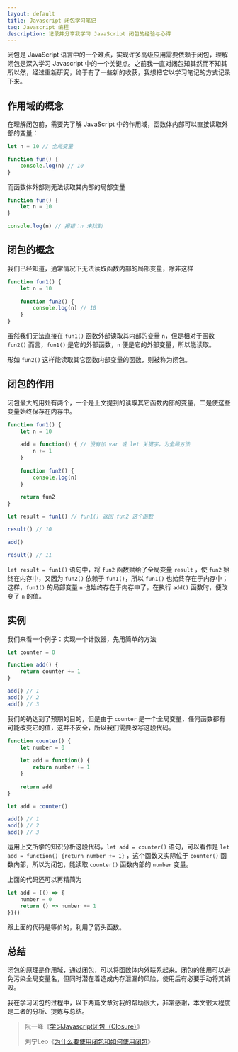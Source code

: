 ```yaml
---
layout: default
title: Javascript 闭包学习笔记
tag: Javascript 编程
description: 记录并分享我学习 JavaScript 闭包的经验与心得
---
```


闭包是 JavaScript 语言中的一个难点，实现许多高级应用需要依赖于闭包，理解闭包是深入学习 Javascript 中的一个关键点。之前我一直对闭包知其然而不知其所以然，经过重新研究，终于有了一些新的收获，我想把它以学习笔记的方式记录下来。

## 作用域的概念

在理解闭包前，需要先了解 JavaScript 中的作用域，函数体内部可以直接读取外部的变量：

```javascript
let n = 10 // 全局变量

function fun() {
    console.log(n) // 10
}
```

 而函数体外部则无法读取其内部的局部变量

```JavaScript
function fun() {
    let n = 10
}

console.log(n) // 报错：n 未找到
```

## 闭包的概念

我们已经知道，通常情况下无法读取函数内部的局部变量，除非这样

```javascript
function fun1() {
    let n = 10
    
    function fun2() {
        console.log(n) // 10
    }
}
```

虽然我们无法直接在 `fun1()` 函数外部读取其内部的变量 `n`，但是相对于函数 `fun2()` 而言，`fun1()` 是它的外部函数，`n`  便是它的外部变量，所以能读取。

形如 `fun2()` 这样能读取其它函数内部变量的函数，则被称为闭包。

## 闭包的作用

闭包最大的用处有两个，一个是上文提到的读取其它函数内部的变量，二是使这些变量始终保存在内存中。

```javascript
function fun1() {
    let n = 10
    
    add = function() { // 没有加 var 或 let 关键字，为全局方法
        n += 1
    }
    
    function fun2() {
        console.log(n)
    }
    
    return fun2
}

let result = fun1() // fun1() 返回 fun2 这个函数

result() // 10

add()

result() // 11
```

`let result = fun1()` 语句中，将 `fun2` 函数赋给了全局变量 `result` ，使 `fun2` 始终在内存中，又因为 `fun2()` 依赖于 `fun1()`，所以 `fun1()` 也始终存在于内存中；这样，`fun1()` 的局部变量 `n` 也始终存在于内存中了，在执行 `add()` 函数时，便改变了 `n` 的值。

## 实例

我们来看一个例子：实现一个计数器，先用简单的方法

```javascript
let counter = 0

function add() {
    return counter += 1
}

add() // 1
add() // 2
add() // 3
```

我们的确达到了预期的目的，但是由于 `counter` 是一个全局变量，任何函数都有可能改变它的值，这并不安全，所以我们需要改写这段代码。

```javascript
function counter() {
    let number = 0
    
    let add = function() {
        return number += 1
    } 
    
    return add
}

let add = counter()

add() // 1
add() // 2
add() // 3
```

运用上文所学的知识分析这段代码，`let add = counter()`  语句，可以看作是 `let add = function() {return number += 1}` ，这个函数又实际位于 `counter()` 函数内部，所以为闭包，能读取 `counter()` 函数内部的 `number` 变量。

上面的代码还可以再精简为

```javascript
let add = (() => {
    number = 0
    return () => number += 1
})()
```

跟上面的代码是等价的，利用了箭头函数。

## 总结

闭包的原理是作用域，通过闭包，可以将函数体内外联系起来。闭包的使用可以避免污染全局变量名，但同时潜在着造成内存泄漏的风险，使用后有必要手动将其销毁。

我在学习闭包的过程中，以下两篇文章对我的帮助很大，非常感谢，本文很大程度是二者的分析、提炼与总结。

> 阮一峰《[学习Javascript闭包（Closure）](http://www.ruanyifeng.com/blog/2009/08/learning_javascript_closures.html)》
> 
> 刘宁Leo《[为什么要使用闭包和如何使用闭包](https://segmentfault.com/a/1190000013243680)》